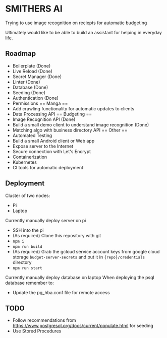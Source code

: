# SMITHERS AI
Trying to use image recognition on reciepts for automatic budgeting

Ultimately would like to be able to build an assistant for helping in everyday life.

## Roadmap
* Boilerplate (Done)
* Live Reload (Done)
* Secret Manager (Done)
* Linter (Done)
* Database (Done)
* Seeding (Done)
* Authentication (Done)
* Permissions
== Manga ==
* Add crawling functionality for automatic updates to clients
* Data Processing API
== Budgeting ==
* Image Recognition API (Done)
* Build a small demo client to understand image recognition (Done)
* Matching algo with business directory API
== Other ==
* Automated Testing
* Build a small Android client or Web app
* Expose server to the Internet
* Secure connection with Let's Encrypt
* Containerization
* Kubernetes
* CI tools for automatic deployment

## Deployment
Cluster of two nodes:
* Pi
* Laptop

Currently manually deploy server on pi
* SSH into the pi
* (As required) Clone this repository with git
* `npm i`
* `npm run build`
* (As required) Grab the gcloud service account keys from google cloud storage `budget-server-secrets` and put it in `{repo}/credentials` directory
* `npm run start`

Currently manually deploy database on laptop
When deploying the psql database remember to:
* Update the pg_hba.conf file for remote access

## TODO
* Follow recommendations from https://www.postgresql.org/docs/current/populate.html for seeding
* Use Stored Procedures
